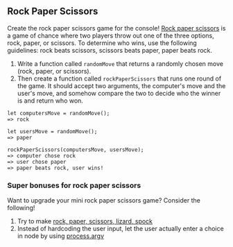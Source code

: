 ## Rock Paper Scissors

Create the rock paper scissors game for the console! [Rock paper scissors](https://en.wikipedia.org/wiki/Rock%E2%80%93paper%E2%80%93scissors) is a game of chance where two players throw out one of the three options, rock, paper, or scissors. To determine who wins, use the following guidelines: rock beats scissors, scissors beats paper, paper beats rock. 

1. Write a function called `randomMove` that returns a randomly chosen move (rock, paper, or scissors). 
1. Then create a function called `rockPaperScissors` that runs one round of the game. It should accept two arguments, the computer's move and the user's move, and somehow compare the two to decide who the winner is and return who won. 

```
let computersMove = randomMove();
=> rock

let usersMove = randomMove();
=> paper 

rockPaperScissors(computersMove, usersMove);
=> computer chose rock
=> user chose paper
=> paper beats rock, user wins!
```

### Super bonuses for rock paper scissors 

Want to upgrade your mini rock paper scissors game? Consider the following!

1. Try to make [rock, paper, scissors, lizard, spock](http://bigbangtheory.wikia.com/wiki/Rock_Paper_Scissors_Lizard_Spock)
1. Instead of hardcoding the user input, let the user actually enter a choice in node by using [process.argv](https://nodejs.org/docs/latest/api/process.html#process_process_argv)
